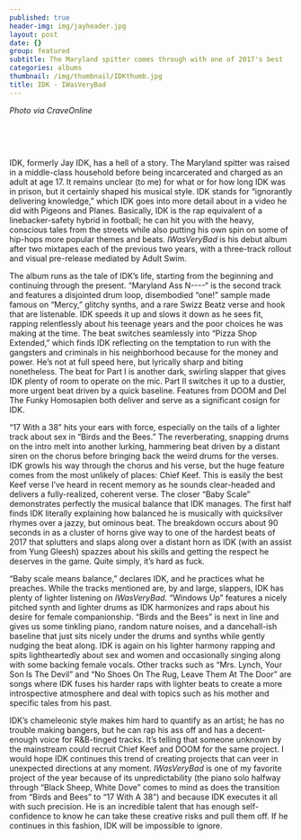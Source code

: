 ```yaml
---
published: true
header-img: img/jayheader.jpg
layout: post
date: {}
group: featured
subtitle: The Maryland spitter comes through with one of 2017's best
categories: albums
thumbnail: /img/thumbnail/IDKthumb.jpg
title: IDK - IWasVeryBad
---
```

<p class="p1"><em>Photo via CraveOnline</em></p>
<p class="p1">&nbsp;</p>
<p class="p1">&nbsp;</p>
<p>IDK, formerly Jay IDK, has a hell of a story. The Maryland spitter was raised in a middle-class household before being incarcerated and charged as an adult at age 17. It remains unclear (to me) for what or for how long IDK was in prison, but it certainly shaped his musical style. IDK stands for &ldquo;ignorantly delivering knowledge,&rdquo; which IDK goes into more detail about in a video he did with Pigeons and Planes. Basically, IDK is the rap equivalent of a linebacker-safety hybrid in football; he can hit you with the heavy, conscious tales from the streets while also putting his own spin on some of hip-hops more popular themes and beats. <em>IWasVeryBad</em> is his debut album after two mixtapes each of the previous two years, with a three-track rollout and visual pre-release mediated by Adult Swim.</p>
<p>The album runs as the tale of IDK&rsquo;s life, starting from the beginning and continuing through the present. &ldquo;Maryland Ass N----&ldquo; is the second track and features a disjointed drum loop, disembodied &ldquo;one!&rdquo; sample made famous on &ldquo;Mercy,&rdquo; glitchy synths, and a rare Swizz Beatz verse and hook that are listenable. IDK speeds it up and slows it down as he sees fit, rapping relentlessly about his teenage years and the poor choices he was making at the time. The beat switches seamlessly into &ldquo;Pizza Shop Extended,&rdquo; which finds IDK reflecting on the temptation to run with the gangsters and criminals in his neighborhood because for the money and power. He&rsquo;s not at full speed here, but lyrically sharp and biting nonetheless. The beat for Part I is another dark, swirling slapper that gives IDK plenty of room to operate on the mic. Part II switches it up to a dustier, more urgent beat driven by a quick baseline. Features from DOOM and Del The Funky Homosapien both deliver and serve as a significant cosign for IDK.</p>
<p>&ldquo;17 With a 38&rdquo; hits your ears with force, especially on the tails of a lighter track about sex in &ldquo;Birds and the Bees.&rdquo; The reverberating, snapping drums on the intro melt into another lurking, hammering beat driven by a distant siren on the chorus before bringing back the weird drums for the verses. IDK growls his way through the chorus and his verse, but the huge feature comes from the most unlikely of places: Chief Keef. This is easily the best Keef verse I&rsquo;ve heard in recent memory as he sounds clear-headed and delivers a fully-realized, coherent verse. The closer &ldquo;Baby Scale&rdquo; demonstrates perfectly the musical balance that IDK manages. The first half finds IDK literally explaining how balanced he is musically with quicksilver rhymes over a jazzy, but ominous beat. The breakdown occurs about 90 seconds in as a cluster of horns give way to one of the hardest beats of 2017 that splutters and slaps along over a distant horn as IDK (with an assist from Yung Gleesh) spazzes about his skills and getting the respect he deserves in the game. Quite simply, it&rsquo;s hard as fuck.</p>
<p>&ldquo;Baby scale means balance,&rdquo; declares IDK, and he practices what he preaches. While the tracks mentioned are, by and large, slappers, IDK has plenty of lighter listening on <em>IWasVeryBad</em>. &ldquo;Windows Up&rdquo; features a nicely pitched synth and lighter drums as IDK harmonizes and raps about his desire for female companionship. &ldquo;Birds and the Bees&rdquo; is next in line and gives us some tinkling piano, random nature noises, and a dancehall-ish baseline that just sits nicely under the drums and synths while gently nudging the beat along. IDK is again on his lighter harmony rapping and spits lightheartedly about sex and women and occasionally singing along with some backing female vocals. Other tracks such as &ldquo;Mrs. Lynch, Your Son Is The Devil&rdquo; and &ldquo;No Shoes On The Rug, Leave Them At The Door&rdquo; are songs where IDK fuses his harder raps with lighter beats to create a more introspective atmosphere and deal with topics such as his mother and specific tales from his past.</p>
<p>IDK&rsquo;s chameleonic style makes him hard to quantify as an artist; he has no trouble making bangers, but he can rap his ass off and has a decent-enough voice for R&amp;B-tinged tracks. It&rsquo;s telling that someone unknown by the mainstream could recruit Chief Keef and DOOM for the same project. I would hope IDK continues this trend of creating projects that can veer in unexpected directions at any moment. <em>IWasVeryBad</em> is one of my favorite project of the year because of its unpredictability (the piano solo halfway through &ldquo;Black Sheep, White Dove&rdquo; comes to mind as does the transition from &ldquo;Birds and Bees&rdquo; to &ldquo;17 With A 38&rdquo;) and because IDK executes it all with such precision. He is an incredible talent that has enough self-confidence to know he can take these creative risks and pull them off. If he continues in this fashion, IDK will be impossible to ignore.</p>
